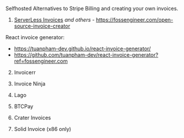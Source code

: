 Selfhosted Alternatives to Stripe Billing and creating your own invoices.

1. [ServerLess Invoices](https://github.com/JAlcocerT/serverless-invoices) *and others* - https://fossengineer.com/open-source-invoice-creator

React invoice generator:

* https://tuanpham-dev.github.io/react-invoice-generator/
* https://github.com/tuanpham-dev/react-invoice-generator?ref=fossengineer.com

2. Invoicerr
3. Invoice Ninja
4. Lago

5. BTCPay

6. Crater Invoices
7. Solid Invoice (x86 only)